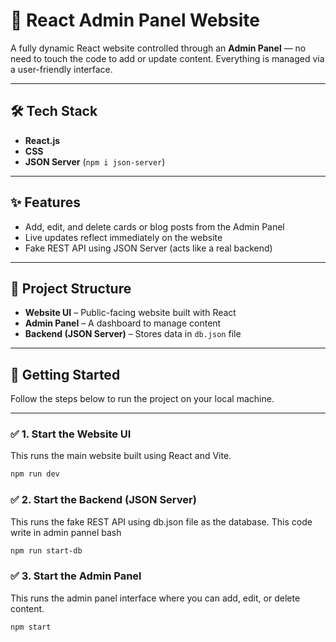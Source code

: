 # 🚀 React Admin Panel Website

A fully dynamic React website controlled through an **Admin Panel** — no need to touch the code to add or update content. Everything is managed via a user-friendly interface.

---

## 🛠️ Tech Stack

- **React.js**  
- **CSS**  
- **JSON Server** (`npm i json-server`)

---

## ✨ Features

- Add, edit, and delete cards or blog posts from the Admin Panel  
- Live updates reflect immediately on the website  
- Fake REST API using JSON Server (acts like a real backend)

---

## 📁 Project Structure

- **Website UI** – Public-facing website built with React  
- **Admin Panel** – A dashboard to manage content  
- **Backend (JSON Server)** – Stores data in `db.json` file

---

## 🚀 Getting Started

Follow the steps below to run the project on your local machine.

---

### ✅ 1. Start the Website UI

This runs the main website built using React and Vite.

```bash
npm run dev
```
### ✅ 2. Start the Backend (JSON Server)
This runs the fake REST API using db.json file as the database.
This code write in admin pannel bash

```bash
npm run start-db

```
### ✅ 3. Start the Admin Panel
This runs the admin panel interface where you can add, edit, or delete content.


```bash
npm start

```
